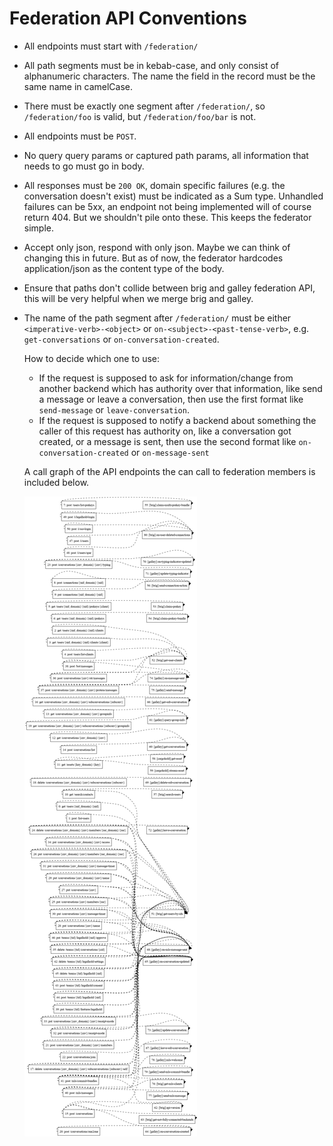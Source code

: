 # Federation API Conventions

- All endpoints must start with `/federation/`
- All path segments must be in kebab-case, and only consist of alphanumeric
  characters. The name the field in the record must be the same name in
  camelCase.
- There must be exactly one segment after `/federation/`, so
  `/federation/foo` is valid, but `/federation/foo/bar` is not.
- All endpoints must be `POST`.
- No query query params or captured path params, all information that needs to
  go must go in body.
- All responses must be `200 OK`, domain specific failures (e.g. the
  conversation doesn't exist) must be indicated as a Sum type. Unhandled
  failures can be 5xx, an endpoint not being implemented will of course
  return 404. But we shouldn't pile onto these. This keeps the federator simple.
- Accept only json, respond with only json. Maybe we can think of changing
  this in future. But as of now, the federator hardcodes application/json as
  the content type of the body.
- Ensure that paths don't collide between brig and galley federation API, this
  will be very helpful when we merge brig and galley.
- The name of the path segment after `/federation/` must be either
  `<imperative-verb>-<object>` or `on-<subject>-<past-tense-verb>`, e.g.
  `get-conversations` or `on-conversation-created`.

  How to decide which one to use:
  - If the request is supposed to ask for information/change from another
    backend which has authority over that information, like send a message or
    leave a conversation, then use the first format like `send-message` or
    `leave-conversation`.
  - If the request is supposed to notify a backend about something the caller of
    this request has authority on, like a conversation got created, or a message
    is sent, then use the second format like `on-conversation-created` or
    `on-message-sent`

  A call graph of the API endpoints the can call to federation members is included below.

  ![Federation call graph](FedCalls.png)